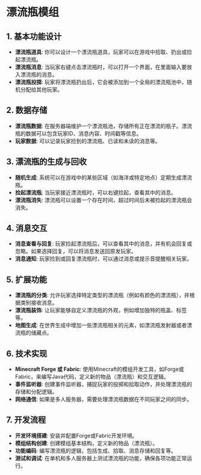 # 漂流瓶模组

## 1. **基本功能设计**

- **漂流瓶道具**: 你可以设计一个漂流瓶道具，玩家可以在游戏中拾取、扔出或捡起漂流瓶。
- **漂流瓶消息**: 当玩家右键点击漂流瓶时，可以打开一个界面，在里面输入要放入漂流瓶的消息。
- **漂流瓶投掷**: 玩家将漂流瓶扔出后，它会被添加到一个全局的漂流瓶池中，随机分配给其他玩家。

## 2. **数据存储**

- **漂流瓶数据**: 在服务器端维护一个漂流瓶池，存储所有正在漂流的瓶子。漂流瓶的数据可以包含玩家ID、消息内容、时间戳等信息。
- **玩家数据**: 可以记录玩家捡到的漂流瓶、已读和未读的消息等。

## 3. **漂流瓶的生成与回收**

- **随机生成**: 系统可以在游戏中的某些区域（如海洋或特定地点）定期生成漂流瓶。
- **捡起漂流瓶**: 当玩家接近漂流瓶时，可以右键捡起，查看其中的消息。
- **漂流瓶消失**: 漂流瓶可以设置一个存在时间，超过时间后未被捡起的漂流瓶会消失。


## 4. **消息交互**

- **消息查看与回复**: 玩家捡起漂流瓶后，可以查看其中的消息，并有机会回复或忽略。如果选择回复，可以将消息发送回原发玩家。
- **消息通知**: 玩家捡到或回复漂流瓶时，可以通过消息或提示音提醒相关玩家。

## 5. **扩展功能**

- **漂流瓶的分类**: 允许玩家选择特定类型的漂流瓶（例如有颜色的漂流瓶），并根据类别接收消息。
- **漂流瓶装饰**: 让玩家能够自定义漂流瓶的外观，例如增加独特的瓶盖、标签等。
- **地图生成**: 在世界生成中增加一些漂流瓶相关的元素，如漂流瓶发射器或者漂流瓶的储藏点。

## 6. **技术实现**

- **Minecraft Forge 或 Fabric**: 使用Minecraft的模组开发工具，如Forge或Fabric，来编写Java代码，定义新的物品（漂流瓶）和交互逻辑。
- **事件监听器**: 创建事件监听器，捕捉玩家的投掷和拾取动作，并处理漂流瓶的存储和分配逻辑。
- **网络通信**: 如果是多人服务器，需要处理漂流瓶数据在不同玩家之间的同步。

## 7. **开发流程**

- **开发环境搭建**: 安装并配置Forge或Fabric开发环境。
- **模组结构创建**: 创建模组基本结构，定义新的物品（漂流瓶）。
- **功能编码**: 编写漂流瓶的逻辑，包括生成、拾取、消息存储和回复等。
- **测试和调试**: 在单机和多人服务器上测试漂流瓶的功能，确保各项功能正常运行。
